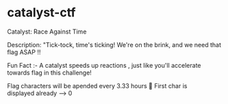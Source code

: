 # catalyst-ctf
Catalyst: Race Against Time

Description: "Tick-tock, time's ticking! We're on the brink, and we need that flag ASAP !! 

Fun Fact :-  A catalyst speeds up reactions , just like you'll accelerate towards flag in this challenge!

Flag  characters  will be apended every 3.33 hours  🚩
First char is displayed already --> 0
